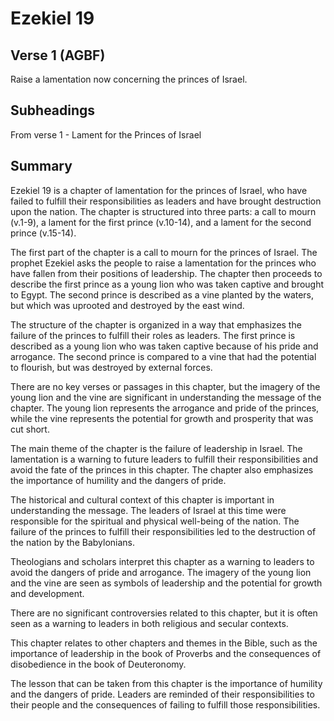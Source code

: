# Ezekiel 19

## Verse 1 (AGBF)

Raise a lamentation now concerning the princes of Israel.

## Subheadings

From verse 1 - Lament for the Princes of Israel

## Summary

Ezekiel 19 is a chapter of lamentation for the princes of Israel, who have failed to fulfill their responsibilities as leaders and have brought destruction upon the nation. The chapter is structured into three parts: a call to mourn (v.1-9), a lament for the first prince (v.10-14), and a lament for the second prince (v.15-14).

The first part of the chapter is a call to mourn for the princes of Israel. The prophet Ezekiel asks the people to raise a lamentation for the princes who have fallen from their positions of leadership. The chapter then proceeds to describe the first prince as a young lion who was taken captive and brought to Egypt. The second prince is described as a vine planted by the waters, but which was uprooted and destroyed by the east wind.

The structure of the chapter is organized in a way that emphasizes the failure of the princes to fulfill their roles as leaders. The first prince is described as a young lion who was taken captive because of his pride and arrogance. The second prince is compared to a vine that had the potential to flourish, but was destroyed by external forces.

There are no key verses or passages in this chapter, but the imagery of the young lion and the vine are significant in understanding the message of the chapter. The young lion represents the arrogance and pride of the princes, while the vine represents the potential for growth and prosperity that was cut short.

The main theme of the chapter is the failure of leadership in Israel. The lamentation is a warning to future leaders to fulfill their responsibilities and avoid the fate of the princes in this chapter. The chapter also emphasizes the importance of humility and the dangers of pride.

The historical and cultural context of this chapter is important in understanding the message. The leaders of Israel at this time were responsible for the spiritual and physical well-being of the nation. The failure of the princes to fulfill their responsibilities led to the destruction of the nation by the Babylonians.

Theologians and scholars interpret this chapter as a warning to leaders to avoid the dangers of pride and arrogance. The imagery of the young lion and the vine are seen as symbols of leadership and the potential for growth and development.

There are no significant controversies related to this chapter, but it is often seen as a warning to leaders in both religious and secular contexts.

This chapter relates to other chapters and themes in the Bible, such as the importance of leadership in the book of Proverbs and the consequences of disobedience in the book of Deuteronomy.

The lesson that can be taken from this chapter is the importance of humility and the dangers of pride. Leaders are reminded of their responsibilities to their people and the consequences of failing to fulfill those responsibilities.